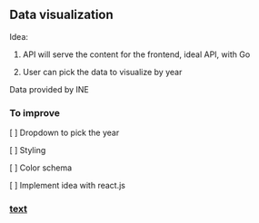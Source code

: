 ## Data visualization ##

Idea:

1. API will serve the content for the frontend, ideal API, with Go

2. User can pick the data to visualize by year

Data provided by INE 

### To improve ###

  [ ] Dropdown to pick the year

  [ ] Styling

  [ ] Color schema

  [ ] Implement idea with react.js

### [text](https://lfergon.github.io/populationspainmigration/) ###

